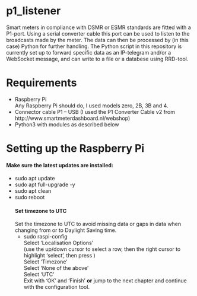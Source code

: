 <h1>p1_listener</h1>
Smart meters in compliance with DSMR or ESMR standards are fitted with a P1-port.  Using a serial converter cable this port can be used to listen to the broadcasts made by the meter.  The data can then be processed by (in this case) Python for further handling.  The Python script in this repository is currently set up to forward specific data as an IP-telegram and/or a WebSocket message, and can write to a file or a databese using RRD-tool.
<h1>Requirements</h1>
<ul>
  <li>Raspberry Pi<br>
  Any Raspberry Pi should do, I used models zero, 2B, 3B and 4.</li>
  <li>Connector cable P1 – USB (I used the P1 Converter Cable v2 from http://www.smartmeterdashboard.nl/webshop)</li>
  <li>Python3 with modules as described below</li>
</ul>
<h1>Setting up the Raspberry Pi</h1>
<h4>Make sure the latest updates are installed:</h4>
<ul>
  <li>sudo apt update
  <li>sudo apt full-upgrade -y
  <li>sudo apt clean
  <li>sudo reboot
<h4>Set timezone to UTC</h4>
Set the timezone  to UTC to avoid missing data or gaps in data when changing from or to Daylight Saving time.
<ul>
  <li>sudo raspi-config<br>
    Select ‘Localisation Options’<br>
    (use the up/down cursor to select a row, then the right cursor to highlight ‘select’, then press <enter>)<br>
    Select ‘Timezone’<br>
    Select ‘None of the above’<br>
    Select ‘UTC’<br>
    Exit with ‘OK’ and ‘Finish’ <b>or</b> jump to the next chapter and continue with the configuration tool.</li>
